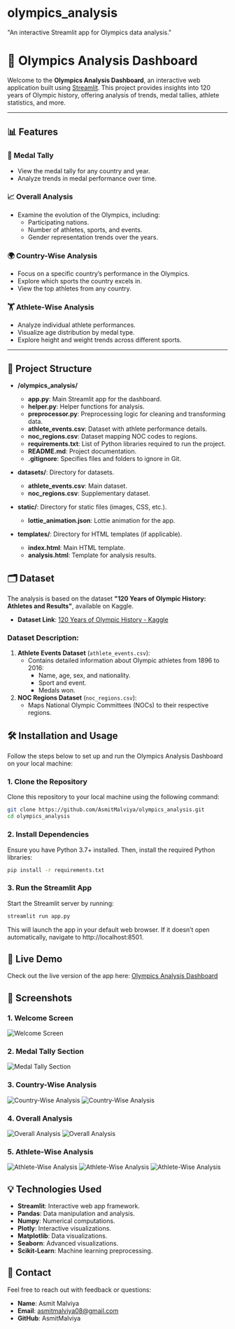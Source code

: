 # olympics_analysis
"An interactive Streamlit app for Olympics data analysis."

# 🏅 Olympics Analysis Dashboard

Welcome to the **Olympics Analysis Dashboard**, an interactive web application built using [Streamlit](https://streamlit.io). This project provides insights into 120 years of Olympic history, offering analysis of trends, medal tallies, athlete statistics, and more.

---

## 📊 Features

### 🎯 Medal Tally
- View the medal tally for any country and year.
- Analyze trends in medal performance over time.

### 📈 Overall Analysis
- Examine the evolution of the Olympics, including:
  - Participating nations.
  - Number of athletes, sports, and events.
  - Gender representation trends over the years.

### 🌍 Country-Wise Analysis
- Focus on a specific country’s performance in the Olympics.
- Explore which sports the country excels in.
- View the top athletes from any country.

### 🏋️ Athlete-Wise Analysis
- Analyze individual athlete performances.
- Visualize age distribution by medal type.
- Explore height and weight trends across different sports.

---

## 📂 Project Structure

- **/olympics_analysis/**  
  - **app.py**: Main Streamlit app for the dashboard.  
  - **helper.py**: Helper functions for analysis.  
  - **preprocessor.py**: Preprocessing logic for cleaning and transforming data.  
  - **athlete_events.csv**: Dataset with athlete performance details.  
  - **noc_regions.csv**: Dataset mapping NOC codes to regions.  
  - **requirements.txt**: List of Python libraries required to run the project.  
  - **README.md**: Project documentation.  
  - **.gitignore**: Specifies files and folders to ignore in Git.  

- **datasets/**: Directory for datasets.  
  - **athlete_events.csv**: Main dataset.  
  - **noc_regions.csv**: Supplementary dataset.  

- **static/**: Directory for static files (images, CSS, etc.).  
  - **lottie_animation.json**: Lottie animation for the app.  

- **templates/**: Directory for HTML templates (if applicable).  
  - **index.html**: Main HTML template.  
  - **analysis.html**: Template for analysis results.  

## 🗂️ Dataset

The analysis is based on the dataset **"120 Years of Olympic History: Athletes and Results"**, available on Kaggle.

- **Dataset Link**: [120 Years of Olympic History - Kaggle](https://www.kaggle.com/heesoo37/120-years-of-olympic-history-athletes-and-results)

### Dataset Description:
1. **Athlete Events Dataset** (`athlete_events.csv`):  
   - Contains detailed information about Olympic athletes from 1896 to 2016:
     - Name, age, sex, and nationality.
     - Sport and event.
     - Medals won.
2. **NOC Regions Dataset** (`noc_regions.csv`):  
   - Maps National Olympic Committees (NOCs) to their respective regions.
  
## 🛠️ Installation and Usage

Follow the steps below to set up and run the Olympics Analysis Dashboard on your local machine:

### 1. Clone the Repository
Clone this repository to your local machine using the following command:
```bash
git clone https://github.com/AsmitMalviya/olympics_analysis.git
cd olympics_analysis
```

### 2. Install Dependencies
Ensure you have Python 3.7+ installed. Then, install the required Python libraries:
```bash
pip install -r requirements.txt
```

### 3. Run the Streamlit App
Start the Streamlit server by running:
```bash
streamlit run app.py
```
This will launch the app in your default web browser. If it doesn’t open automatically, navigate to http://localhost:8501.


## 🚀 Live Demo
Check out the live version of the app here: [Olympics Analysis Dashboard](https://olympics-insights.streamlit.app/)

## 🎥 Screenshots
  
### 1. Welcome Screen  
![Welcome Screen](https://github.com/AsmitMalviya/olympics_analysis/blob/main/screenshot/Screenshot%202025-01-14%20191639.png?raw=true)

### 2. Medal Tally Section
![Medal Tally Section](https://github.com/AsmitMalviya/olympics_analysis/blob/main/screenshot/Screenshot%202025-01-14%20191910.png?raw=true)

### 3. Country-Wise Analysis
![Country-Wise Analysis](https://github.com/AsmitMalviya/olympics_analysis/blob/main/screenshot/Screenshot%202025-01-14%20192520.png?raw=true)
![Country-Wise Analysis](https://github.com/AsmitMalviya/olympics_analysis/blob/main/screenshot/Screenshot%202025-01-14%20192611.png?raw=true)

### 4. Overall Analysis
![Overall Analysis](https://github.com/AsmitMalviya/olympics_analysis/blob/main/screenshot/Screenshot%202025-01-14%20192653.png?raw=true)
![Overall Analysis](https://github.com/AsmitMalviya/olympics_analysis/blob/main/screenshot/Screenshot%202025-01-14%20192916.png?raw=true)

### 5. Athlete-Wise Analysis
![Athlete-Wise Analysis](https://github.com/AsmitMalviya/olympics_analysis/blob/main/screenshot/Screenshot%202025-01-14%20193109.png?raw=true)
![Athlete-Wise Analysis](https://github.com/AsmitMalviya/olympics_analysis/blob/main/screenshot/Screenshot%202025-01-14%20193128.png?raw=true)
![Athlete-Wise Analysis](https://github.com/AsmitMalviya/olympics_analysis/blob/main/screenshot/Screenshot%202025-01-14%20193151.png?raw=true)

## 💡 Technologies Used
- **Streamlit**:  Interactive web app framework.
- **Pandas**:  Data manipulation and analysis.
- **Numpy**:  Numerical computations.
- **Plotly**:   Interactive visualizations.
- **Matplotlib**:  Data visualizations.
- **Seaborn**:  Advanced visualizations.   
- **Scikit-Learn**:  Machine learning preprocessing.

## 📧 Contact
Feel free to reach out with feedback or questions:
- **Name**:  Asmit Malviya
- **Email**:  asmitmalviya08@gmail.com
- **GitHub**:  AsmitMalviya
